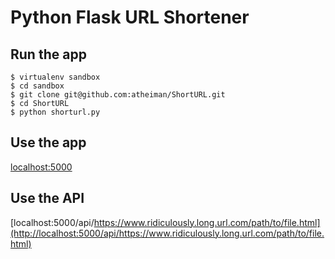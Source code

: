 Python Flask URL Shortener
==========================

Run the app
-----------

    $ virtualenv sandbox
    $ cd sandbox
    $ git clone git@github.com:atheiman/ShortURL.git
    $ cd ShortURL
    $ python shorturl.py

Use the app
-----------

[localhost:5000](http://localhost:5000)

Use the API
-----------

[localhost:5000/api/https://www.ridiculously.long.url.com/path/to/file.html](http://localhost:5000/api/https://www.ridiculously.long.url.com/path/to/file.html)
